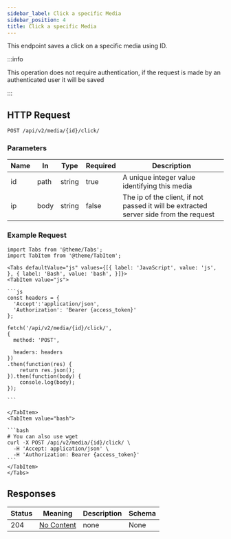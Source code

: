 ```yaml
---
sidebar_label: Click a specific Media
sidebar_position: 4
title: Click a specific Media
---
```


This endpoint saves a click on a specific media using ID.

:::info

This operation does not require authentication, if the request is made by an authenticated user it will be saved

:::


## HTTP Request

`POST /api/v2/media/{id}/click/`

### Parameters

| Name | In   |Type| Required | Description                                                                        |
|------|---|---|----------|------------------------------------------------------------------------------------|
| id   | path |string| true     | A unique integer value identifying this media                                      |
| ip   | body |string| false    | The ip of the client, if not passed it will be extracted server side from the request |

### Example Request

````mdx-code-block
import Tabs from '@theme/Tabs';
import TabItem from '@theme/TabItem';

<Tabs defaultValue="js" values={[{ label: 'JavaScript', value: 'js', }, { label: 'Bash', value: 'bash', }]}>
<TabItem value="js">

```js
const headers = {
  'Accept':'application/json',
  'Authorization': 'Bearer {access_token}'
};

fetch('/api/v2/media/{id}/click/',
{
  method: 'POST',

  headers: headers
})
.then(function(res) {
    return res.json();
}).then(function(body) {
    console.log(body);
});

```

</TabItem>
<TabItem value="bash">

```bash
# You can also use wget
curl -X POST /api/v2/media/{id}/click/ \
  -H 'Accept: application/json' \
  -H 'Authorization: Bearer {access_token}'
```
</TabItem>
</Tabs>
````

## Responses

|Status|Meaning|Description|Schema|
|---|---|---|---|
|204|[No Content](https://tools.ietf.org/html/rfc7231#section-6.3.5)|none|None|

````




